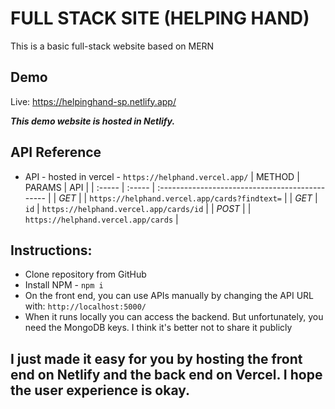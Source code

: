 
# FULL STACK SITE (HELPING HAND)

This is a basic full-stack website based on MERN

## Demo
Live: https://helpinghand-sp.netlify.app/ 

***This demo website is hosted in Netlify.***
## API Reference

- API - hosted in vercel - `https://helphand.vercel.app/`
| METHOD | PARAMS | API                                             |
| :----- | :----- | :---------------------------------------------- |
| *GET*  |        | `https://helphand.vercel.app/cards?findtext=`   |
| *GET*  |  `id`  | `https://helphand.vercel.app/cards/id`          |
| *POST*  |       | `https://helphand.vercel.app/cards`             |

## Instructions:

- Clone repository from GitHub 
- Install NPM - `npm i`
- On the front end, you can use APIs manually by changing the API URL with: `http://localhost:5000/`
- When it runs locally you can access the backend. But unfortunately, you need the MongoDB keys. I think it's better not to share it publicly

## I just made it easy for you by hosting the front end on Netlify and the back end on Vercel. I hope the user experience is okay.
